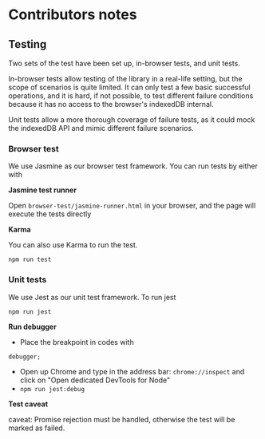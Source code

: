 # Contributors notes

## Testing
Two sets of the test have been set up, in-browser tests, and unit tests.

In-browser tests allow testing of the library in a real-life setting, but the scope of scenarios is quite limited. It can only test a few basic successful operations, and it is hard, if not possible, to test different failure conditions because it has no access to the browser's indexedDB internal.

Unit tests allow a more thorough coverage of failure tests, as it could mock the indexedDB API and mimic different failure scenarios.


### Browser test
We use Jasmine as our browser test framework. You can run tests by either with

__Jasmine test runner__

Open `browser-test/jasmine-runner.html` in your browser, and the page will execute the tests directly

__Karma__

You can also use Karma to run the test.

```
npm run test
```


### Unit tests

We use Jest as our unit test framework. To run jest

```
npm run jest
```

__Run debugger__

- Place the breakpoint in codes with
```
debugger;
```
- Open up Chrome and type in the address bar: `chrome://inspect` and click on "Open dedicated DevTools for Node"
- `npm run jest:debug`


__Test caveat__

caveat: Promise rejection must be handled, otherwise the test will be marked as failed.
